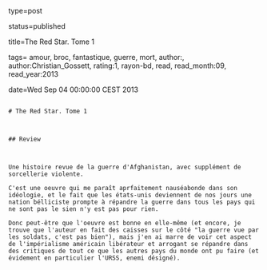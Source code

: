 type=post
status=published
title=The Red Star. Tome 1
tags= amour,  broc,  fantastique,  guerre,  mort, author:, author:Christian_Gossett, rating:1, rayon-bd, read, read_month:09, read_year:2013
date=Wed Sep 04 00:00:00 CEST 2013
~~~~~~
# The Red Star. Tome 1

## Review

Une histoire revue de la guerre d'Afghanistan, avec supplément de sorcellerie violente.  
C'est une oeuvre qui me paraît aprfaitement nauséabonde dans son idéologie, et le fait que les états-unis deviennent de nos jours une nation bélliciste prompte à répandre la guerre dans tous les pays qui ne sont pas le sien n'y est pas pour rien.  
Donc peut-être que l'oeuvre est bonne en elle-même (et encore, je trouve que l'auteur en fait des caisses sur le côté "la guerre vue par les soldats, c'est pas bien"), mais j'en ai marre de voir cet aspect de l'impérialisme américain libérateur et arrogant se répandre dans des critiques de tout ce que les autres pays du monde ont pu faire (et évidement en particulier l'URSS, enemi désigné).